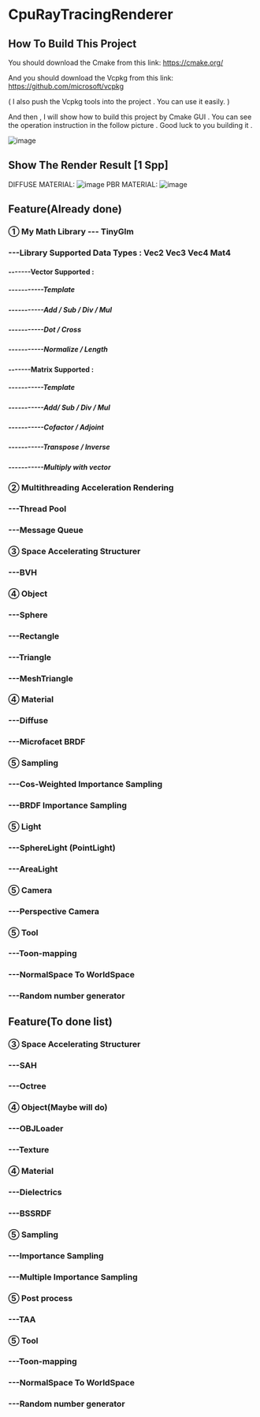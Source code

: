 
# CpuRayTracingRenderer
## How To Build This Project
You should download the Cmake from this link:
https://cmake.org/

And you should download the Vcpkg from this link:
https://github.com/microsoft/vcpkg

( I also push the Vcpkg tools into the project . You can use it easily. )

And then , I will show how to build this project by Cmake GUI . You can see the operation instruction in the follow picture . Good luck to you building it .

![image](https://github.com/1393650770/CpuRayTracingRenderer/blob/main/image/operation_instruction_picture.png)
## Show The Render Result [1 Spp]
DIFFUSE MATERIAL:
![image](https://github.com/1393650770/CpuRayTracingRenderer/blob/main/image/result-Level-DIFFUSE.png)
PBR MATERIAL:
![image](https://github.com/1393650770/CpuRayTracingRenderer/blob/main/image/result-Level-PBR.png)
## Feature(Already done)
### ① My Math Library --- TinyGlm
### ---Library Supported Data Types : Vec2 Vec3 Vec4 Mat4
#### -------Vector Supported :
##### -----------Template
##### -----------Add / Sub / Div / Mul
##### -----------Dot / Cross
##### -----------Normalize / Length

#### -------Matrix Supported :
##### -----------Template
##### -----------Add/ Sub / Div / Mul
##### -----------Cofactor / Adjoint
##### -----------Transpose / Inverse
##### -----------Multiply with vector
### ② Multithreading Acceleration Rendering
### ---Thread Pool
### ---Message Queue

### ③ Space Accelerating Structurer
### ---BVH
### ④ Object
### ---Sphere
### ---Rectangle
### ---Triangle
### ---MeshTriangle
### ④ Material
### ---Diffuse
### ---Microfacet BRDF
### ⑤ Sampling
### ---Cos-Weighted Importance Sampling
### ---BRDF Importance Sampling
### ⑤ Light
### ---SphereLight (PointLight)
### ---AreaLight
### ⑤ Camera
### ---Perspective Camera

### ⑤ Tool
### ---Toon-mapping
### ---NormalSpace To WorldSpace
### ---Random number generator

## Feature(To done list)
### ③ Space Accelerating Structurer
### ---SAH
### ---Octree
### ④ Object(Maybe will do)
### ---OBJLoader
### ---Texture
### ④ Material
### ---Dielectrics
### ---BSSRDF 
### ⑤ Sampling
### ---Importance Sampling
### ---Multiple Importance Sampling
### ⑤ Post process
### ---TAA
### ⑤ Tool
### ---Toon-mapping
### ---NormalSpace To WorldSpace
### ---Random number generator



